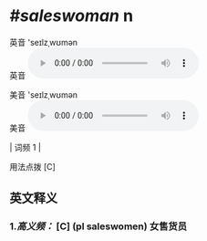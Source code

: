 # ***\#saleswoman*** n
英音 'seɪlzˌwʊmən  
英音
<audio src="./media/saleswoman-B.aac" controls="controls"></audio>

美音 'seɪlzˌwʊmən  
美音
<audio src="./media/saleswoman.aac" controls="controls"></audio>



| 词频 1 |  

用法点拨  [C]

英文释义
---
### 1.*高义频：* **[C] (pl saleswomen) 女售货员**  



